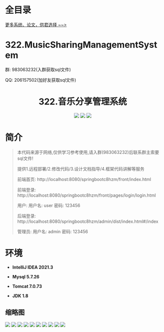 # 全目录

[更多系统、论文，供君选择 ~~>](https://www.yuque.com/wisebit/blog)

# 322.MusicSharingManagementSystem

<p>群: 983063232(入群获取sql文件)</p>
<p>QQ: 206157502(加好友获取sql文件)</p>

<p><h1 align="center">322.音乐分享管理系统</h1></p>


<p align="center">
	<img src="https://img.shields.io/badge/jdk-1.8-orange.svg"/>
    <img src="https://img.shields.io/badge/springboot-5.x-lightgrey.svg"/>
    <img src="https://img.shields.io/badge/vue-3.x-blue.svg"/>
</p>

# 简介

> 本代码来源于网络,仅供学习参考使用,请入群(983063232)后联系群主索要sql文件!
>
> 提供1.远程部署/2.修改代码/3.设计文档指导/4.框架代码讲解等服务
>
> 前端首页: http://localhost:8080/springbootc8hzm/front/index.html
>
> 前端登录: http://localhost:8080/springbootc8hzm/front/pages/login/login.html
>
> 用户: 用户名: user 密码: 123456
>
> 后端登录: http://localhost:8080/springbootc8hzm/admin/dist/index.html#/index
>
> 管理员: 用户名: admin 密码: 123456
>

# 环境

- <b>IntelliJ IDEA 2021.3</b>

- <b>Mysql 5.7.26</b>

- <b>Tomcat 7.0.73</b>

- <b>JDK 1.8</b>




## 缩略图

![](https://bitwise.oss-cn-heyuan.aliyuncs.com/2024/9/10/77de6774-d5ed-4809-bdfc-375b5f86e6bb.png)
![](https://bitwise.oss-cn-heyuan.aliyuncs.com/2024/9/10/a1b84106-73ed-465d-bf2f-919d36d8adf7.png)
![](https://bitwise.oss-cn-heyuan.aliyuncs.com/2024/9/10/3358a0ef-0172-4f34-8d4f-7006d3b781eb.png)
![](https://bitwise.oss-cn-heyuan.aliyuncs.com/2024/9/10/ebc4fcc5-74ef-42a9-90fb-db276fd35d4d.png)
![](https://bitwise.oss-cn-heyuan.aliyuncs.com/2024/9/10/d74c74fb-ce68-4f70-9240-55c379d83398.png)
![](https://bitwise.oss-cn-heyuan.aliyuncs.com/2024/9/10/a75edbfe-dff6-4e5c-9305-a644a567c143.png)
![](https://bitwise.oss-cn-heyuan.aliyuncs.com/2024/9/10/d4cbd1b3-63a7-40f7-a9c1-ca1c4723b481.png)
![](https://bitwise.oss-cn-heyuan.aliyuncs.com/2024/9/10/974c8f74-f529-4845-a454-7ff2cb13bc5c.png)
![](https://bitwise.oss-cn-heyuan.aliyuncs.com/2024/9/10/acc7e20b-8af2-4141-860f-0f40772ddc1a.png)
![](https://bitwise.oss-cn-heyuan.aliyuncs.com/2024/9/10/da9f76df-edae-40ef-9202-6c41c575eedf.png)






